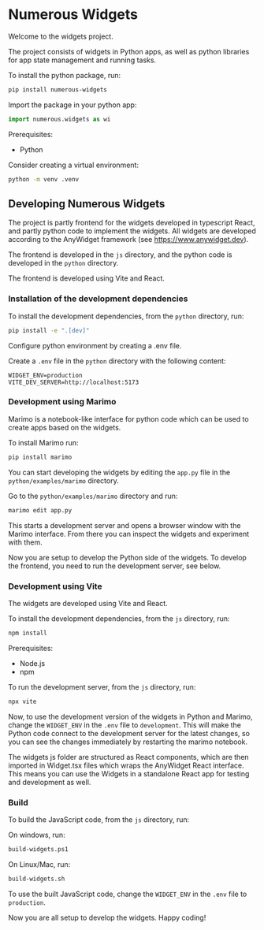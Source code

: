 # Numerous Widgets

Welcome to the widgets project.

The project consists of widgets in Python apps, as well as python libraries for app state management and running tasks.

To install the python package, run:

```sh
pip install numerous-widgets
```

Import the package in your python app:

```python
import numerous.widgets as wi
```

Prerequisites:

- Python

Consider creating a virtual environment:

```sh
python -m venv .venv
```

## Developing Numerous Widgets

The project is partly frontend for the widgets developed in typescript React, and partly python code to implement the widgets. All widgets are developed according to the AnyWidget framework (see https://www.anywidget.dev).

The frontend is developed in the `js` directory, and the python code is developed in the `python` directory.

The frontend is developed using Vite and React.

### Installation of the development dependencies

To install the development dependencies, from the `python` directory, run:

```sh
pip install -e ".[dev]"
```

Configure python environment by creating a .env file.

Create a `.env` file in the `python` directory with the following content:

```
WIDGET_ENV=production
VITE_DEV_SERVER=http://localhost:5173
```

### Development using Marimo

Marimo is a notebook-like interface for python code which can be used to create apps based on the widgets.

To install Marimo run:

```sh
pip install marimo
```

You can start developing the widgets by editing the `app.py` file in the `python/examples/marimo` directory.

Go to the `python/examples/marimo` directory and run:

```sh
marimo edit app.py
```

This starts a development server and opens a browser window with the Marimo interface. From there you can inspect the widgets and experiment with them.

Now you are setup to develop the Python side of the widgets. To develop the frontend, you need to run the development server, see below.

### Development using Vite

The widgets are developed using Vite and React.

To install the development dependencies, from the `js` directory, run:

```sh
npm install
```

Prerequisites:

- Node.js
- npm

To run the development server, from the `js` directory, run:

```sh
npx vite
```
Now, to use the development version of the widgets in Python and Marimo, change the `WIDGET_ENV` in the `.env` file to `development`. This will make the Python code connect to the development server for the latest changes, so you can see the changes immediately by restarting the marimo notebook.

The widgets js folder are structured as React components, which are then imported in Widget.tsx files which wraps the AnyWidget React interface. This means you can use the Widgets in a standalone React app for testing and development as well.

### Build

To build the JavaScript code, from the `js` directory, run:

On windows, run:
```sh
build-widgets.ps1
```

On Linux/Mac, run:

```sh
build-widgets.sh
```

To use the built JavaScript code, change the `WIDGET_ENV` in the `.env` file to `production`.

Now you are all setup to develop the widgets. Happy coding!
